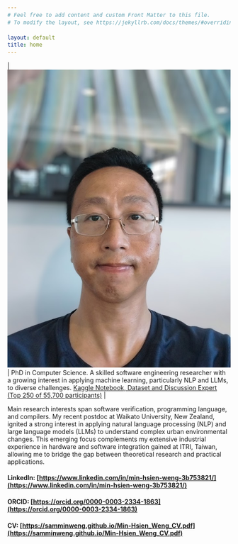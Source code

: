 ```yaml
---
# Feel free to add content and custom Front Matter to this file.
# To modify the layout, see https://jekyllrb.com/docs/themes/#overriding-theme-defaults

layout: default
title: home
---
```

|<img src="images/my_pic.jpg"> | PhD in Computer Science. A skilled software engineering researcher with a growing interest in applying machine learning, particularly NLP and LLMs, to diverse challenges. [Kaggle Notebook, Dataset and Discussion Expert (Top 250 of 55,700 participants)](https://www.kaggle.com/minhsienweng) |



Main research interests span software verification, programming language, and compilers. My recent postdoc at Waikato University, New Zealand, ignited a strong interest in applying natural language processing (NLP) and large language models (LLMs) to understand complex urban environmental changes. This emerging focus complements my extensive industrial experience in hardware and software integration gained at ITRI, Taiwan, allowing me to bridge the gap between theoretical research and practical applications. 


#### LinkedIn: [https://www.linkedin.com/in/min-hsien-weng-3b753821/](https://www.linkedin.com/in/min-hsien-weng-3b753821/)
#### ORCID: [https://orcid.org/0000-0003-2334-1863](https://orcid.org/0000-0003-2334-1863)
#### CV: [https://samminweng.github.io/Min-Hsien_Weng_CV.pdf](https://samminweng.github.io/Min-Hsien_Weng_CV.pdf)